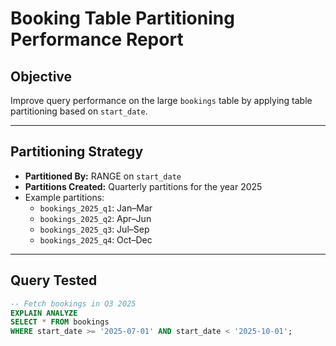 # Booking Table Partitioning Performance Report

## Objective
Improve query performance on the large `bookings` table by applying table partitioning based on `start_date`.

---

## Partitioning Strategy

- **Partitioned By:** RANGE on `start_date`
- **Partitions Created:** Quarterly partitions for the year 2025
- Example partitions:
  - `bookings_2025_q1`: Jan–Mar
  - `bookings_2025_q2`: Apr–Jun
  - `bookings_2025_q3`: Jul–Sep
  - `bookings_2025_q4`: Oct–Dec

---

## Query Tested

```sql
-- Fetch bookings in Q3 2025
EXPLAIN ANALYZE
SELECT * FROM bookings
WHERE start_date >= '2025-07-01' AND start_date < '2025-10-01';
